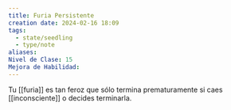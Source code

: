 ```yaml
---
title: Furia Persistente
creation date: 2024-02-16 18:09
tags:
  - state/seedling
  - type/note
aliases: 
Nivel de Clase: 15
Mejora de Habilidad:
---
```

Tu [[furia]] es tan feroz que sólo termina prematuramente si caes [[inconsciente]] o decides terminarla.

